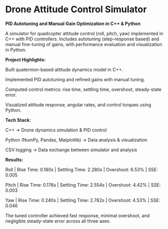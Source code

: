 # Drone Attitude Control Simulator

**PID Autotuning and Manual Gain Optimization in C++ & Python**

A simulator for quadcopter attitude control (roll, pitch, yaw) implemented in C++ with PID controllers. Includes autotuning (step-response based) and manual fine-tuning of gains, with performance evaluation and visualization in Python.

**Project Highlights:**

Built quaternion-based attitude dynamics model in C++.

Implemented PID autotuning and refined gains with manual tuning.

Computed control metrics: rise time, settling time, overshoot, steady-state error.

Visualized attitude response, angular rates, and control torques using Python.

**Tech Stack:**

C++ → Drone dynamics simulation & PID control

Python (NumPy, Pandas, Matplotlib) → Data analysis & visualization

CSV logging → Data exchange between simulator and analysis

**Results:**

Roll  | Rise Time: 0.180s | Settling Time: 2.280s | Overshoot: 6.53% | SSE: 0.005

Pitch | Rise Time: 0.176s | Settling Time: 2.554s | Overshoot: 4.42% | SSE: 0.003

Yaw   | Rise Time: 0.240s | Settling Time: 2.782s | Overshoot: 4.53% | SSE: 0.046


The tuned controller achieved fast response, minimal overshoot, and negligible steady-state error across all three axes.
